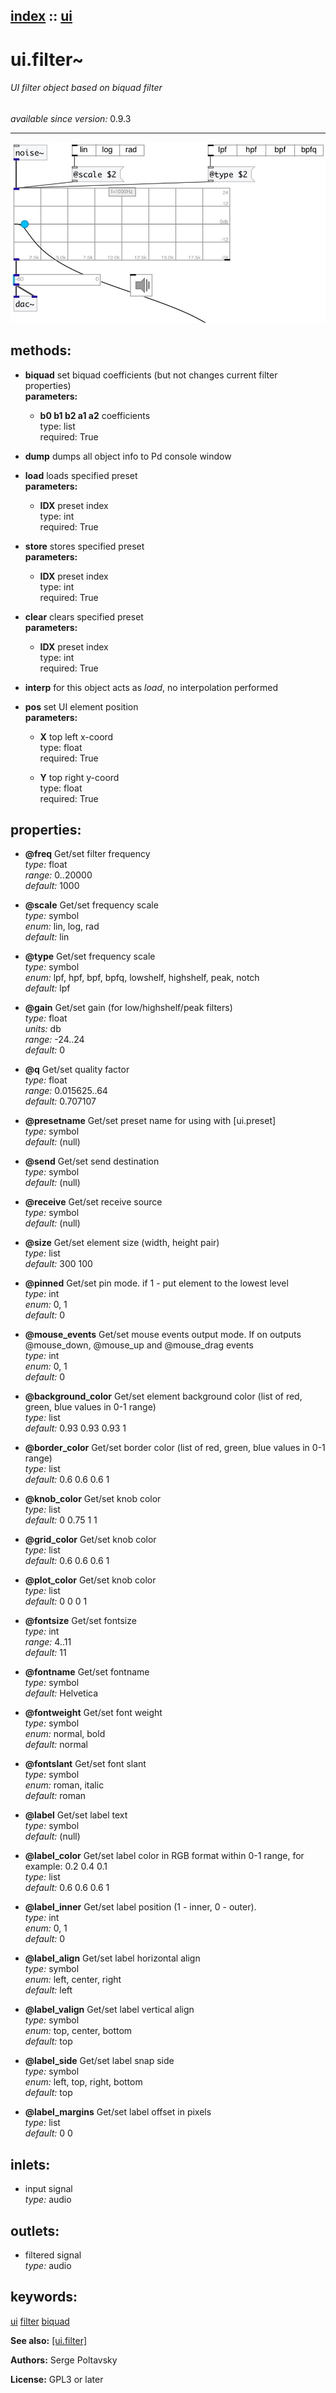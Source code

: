 [index](index.html) :: [ui](category_ui.html)
---

# ui.filter~

###### UI filter object based on biquad filter

*available since version:* 0.9.3

---




[![example](../examples/img/ui.filter~.jpg)](../examples/pd/ui.filter~.pd)





## methods:

* **biquad**
set biquad coefficients (but not changes current filter properties)<br>
  __parameters:__
  - **b0 b1 b2 a1 a2** coefficients<br>
    type: list <br>
    required: True <br>

* **dump**
dumps all object info to Pd console window<br>

* **load**
loads specified preset<br>
  __parameters:__
  - **IDX** preset index<br>
    type: int <br>
    required: True <br>

* **store**
stores specified preset<br>
  __parameters:__
  - **IDX** preset index<br>
    type: int <br>
    required: True <br>

* **clear**
clears specified preset<br>
  __parameters:__
  - **IDX** preset index<br>
    type: int <br>
    required: True <br>

* **interp**
for this object acts as *load*, no interpolation performed<br>

* **pos**
set UI element position<br>
  __parameters:__
  - **X** top left x-coord<br>
    type: float <br>
    required: True <br>

  - **Y** top right y-coord<br>
    type: float <br>
    required: True <br>




## properties:

* **@freq** 
Get/set filter frequency<br>
_type:_ float<br>
_range:_ 0..20000<br>
_default:_ 1000<br>

* **@scale** 
Get/set frequency scale<br>
_type:_ symbol<br>
_enum:_ lin, log, rad<br>
_default:_ lin<br>

* **@type** 
Get/set frequency scale<br>
_type:_ symbol<br>
_enum:_ lpf, hpf, bpf, bpfq, lowshelf, highshelf, peak, notch<br>
_default:_ lpf<br>

* **@gain** 
Get/set gain (for low/highshelf/peak filters)<br>
_type:_ float<br>
_units:_ db<br>
_range:_ -24..24<br>
_default:_ 0<br>

* **@q** 
Get/set quality factor<br>
_type:_ float<br>
_range:_ 0.015625..64<br>
_default:_ 0.707107<br>

* **@presetname** 
Get/set preset name for using with [ui.preset]<br>
_type:_ symbol<br>
_default:_ (null)<br>

* **@send** 
Get/set send destination<br>
_type:_ symbol<br>
_default:_ (null)<br>

* **@receive** 
Get/set receive source<br>
_type:_ symbol<br>
_default:_ (null)<br>

* **@size** 
Get/set element size (width, height pair)<br>
_type:_ list<br>
_default:_ 300 100<br>

* **@pinned** 
Get/set pin mode. if 1 - put element to the lowest level<br>
_type:_ int<br>
_enum:_ 0, 1<br>
_default:_ 0<br>

* **@mouse_events** 
Get/set mouse events output mode. If on outputs @mouse_down, @mouse_up and @mouse_drag
events<br>
_type:_ int<br>
_enum:_ 0, 1<br>
_default:_ 0<br>

* **@background_color** 
Get/set element background color (list of red, green, blue values in 0-1 range)<br>
_type:_ list<br>
_default:_ 0.93 0.93 0.93 1<br>

* **@border_color** 
Get/set border color (list of red, green, blue values in 0-1 range)<br>
_type:_ list<br>
_default:_ 0.6 0.6 0.6 1<br>

* **@knob_color** 
Get/set knob color<br>
_type:_ list<br>
_default:_ 0 0.75 1 1<br>

* **@grid_color** 
Get/set knob color<br>
_type:_ list<br>
_default:_ 0.6 0.6 0.6 1<br>

* **@plot_color** 
Get/set knob color<br>
_type:_ list<br>
_default:_ 0 0 0 1<br>

* **@fontsize** 
Get/set fontsize<br>
_type:_ int<br>
_range:_ 4..11<br>
_default:_ 11<br>

* **@fontname** 
Get/set fontname<br>
_type:_ symbol<br>
_default:_ Helvetica<br>

* **@fontweight** 
Get/set font weight<br>
_type:_ symbol<br>
_enum:_ normal, bold<br>
_default:_ normal<br>

* **@fontslant** 
Get/set font slant<br>
_type:_ symbol<br>
_enum:_ roman, italic<br>
_default:_ roman<br>

* **@label** 
Get/set label text<br>
_type:_ symbol<br>
_default:_ (null)<br>

* **@label_color** 
Get/set label color in RGB format within 0-1 range, for example: 0.2 0.4 0.1<br>
_type:_ list<br>
_default:_ 0.6 0.6 0.6 1<br>

* **@label_inner** 
Get/set label position (1 - inner, 0 - outer).<br>
_type:_ int<br>
_enum:_ 0, 1<br>
_default:_ 0<br>

* **@label_align** 
Get/set label horizontal align<br>
_type:_ symbol<br>
_enum:_ left, center, right<br>
_default:_ left<br>

* **@label_valign** 
Get/set label vertical align<br>
_type:_ symbol<br>
_enum:_ top, center, bottom<br>
_default:_ top<br>

* **@label_side** 
Get/set label snap side<br>
_type:_ symbol<br>
_enum:_ left, top, right, bottom<br>
_default:_ top<br>

* **@label_margins** 
Get/set label offset in pixels<br>
_type:_ list<br>
_default:_ 0 0<br>



## inlets:

* input signal<br>
_type:_ audio



## outlets:

* filtered signal<br>
_type:_ audio



## keywords:

[ui](keywords/ui.html)
[filter](keywords/filter.html)
[biquad](keywords/biquad.html)



**See also:**
[\[ui.filter\]](ui.filter.html)




**Authors:** Serge Poltavsky




**License:** GPL3 or later





